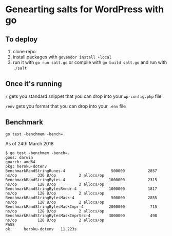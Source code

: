 # Genearting salts for WordPress with go

## To deploy

1. clone repo
2. install packages with `govendor install +local`
3. run it with `go run salt.go` or compile with `go build salt.go` and run with `./salt`

## Once it's running

`/` gets you standard snippet that you can drop into your `wp-config.php` file

`/env` gets you format that you can drop into your `.env` file

## Benchmark

`go test -benchmem -bench=.`

As of 24th March 2018

```
$ go test -benchmem -bench=.
goos: darwin
goarch: amd64
pkg: heroku-dotenv
BenchmarkRandStringRunes-4              	  500000	      2857 ns/op	     336 B/op	       2 allocs/op
BenchmarkRandStringBytes-4              	 1000000	      2315 ns/op	     128 B/op	       2 allocs/op
BenchmarkRandStringBytesRmndr-4         	 1000000	      1817 ns/op	     128 B/op	       2 allocs/op
BenchmarkRandStringBytesMask-4          	  500000	      2855 ns/op	     128 B/op	       2 allocs/op
BenchmarkRandStringBytesMaskImpr-4      	 2000000	       715 ns/op	     128 B/op	       2 allocs/op
BenchmarkRandStringBytesMaskImprSrc-4   	 3000000	       498 ns/op	     128 B/op	       2 allocs/op
PASS
ok  	heroku-dotenv	11.223s
```
